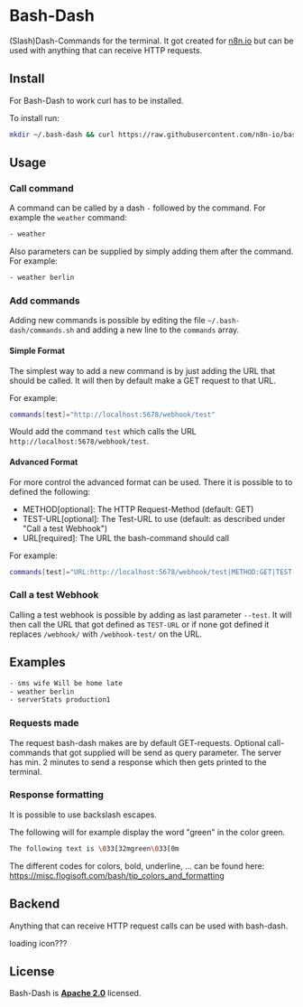 # Bash-Dash

(Slash)Dash-Commands for the terminal. It got created for [n8n.io](https://n8n.io)
but can be used with anything that can receive HTTP requests.

## Install

For Bash-Dash to work curl has to be installed.

To install run:

```bash
mkdir ~/.bash-dash && curl https://raw.githubusercontent.com/n8n-io/bash-dash/main/bash-dash.sh -o ~/.bash-dash/bash-dash.sh && curl https://raw.githubusercontent.com/n8n-io/bash-dash/main/commands.sh -o ~/.bash-dash/commands.sh && echo "alias -- -=~/.bash-dash/bash-dash.sh" >> ~/.bashrc
```

## Usage

### Call command

A command can be called by a dash `-` followed by the command. For example the `weather` command:
```bash
- weather
```

Also parameters can be supplied by simply adding them after the command. For example:
```bash
- weather berlin
```

### Add commands

Adding new commands is possible by editing the file `~/.bash-dash/commands.sh` and adding a new line to the `commands` array.

#### Simple Format

The simplest way to add a new command is by just adding the URL that should 
be called. It will then by default make a GET request to that URL.

For example:
```bash
commands[test]="http://localhost:5678/webhook/test"
```

Would add the command `test` which calls the URL `http://localhost:5678/webhook/test`.

#### Advanced Format

For more control the advanced format can be used. There it is possible to to defined the following:

 - METHOD[optional]: The HTTP Request-Method (default: GET)
 - TEST-URL[optional]: The Test-URL to use (default: as described under "Call a test Webhook")
 - URL[required]: The URL the bash-command should call

For example:
```bash
commands[test]="URL:http://localhost:5678/webhook/test|METHOD:GET|TEST-URL:http://localhost:5678/webhook-test/test"
```

### Call a test Webhook

Calling a test webhook is possible by adding as last parameter `--test`. It will then
call the URL that got defined as `TEST-URL` or if none got defined it replaces 
`/webhook/` with `/webhook-test/` on the URL.

## Examples

```bash
- sms wife Will be home late
- weather berlin
- serverStats production1 
```


### Requests made

The request bash-dash makes are by default GET-requests. Optional call-commands
that got supplied will be send as query parameter.
The server has min. 2 minutes to send a response which then gets printed to the terminal.

### Response formatting

It is possible to use backslash escapes.

The following will for example display the word "green" in the color green.

```bash
The following text is \033[32mgreen\033[0m
```

The different codes for colors, bold, underline, ... can be found here:
https://misc.flogisoft.com/bash/tip_colors_and_formatting


## Backend

Anything that can receive HTTP request calls can be used with bash-dash. 

loading icon???



## License

Bash-Dash is [**Apache 2.0**](https://github.com/n8n-io/bash-dash/blob/main/LICENSE) licensed.